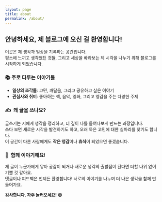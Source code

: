 ```yaml
---
layout: page
title: about
permalink: /about/
---
```


## 안녕하세요, 제 블로그에 오신 걸 환영합니다!

이곳은 제 생각과 일상을 기록하는 공간입니다.  
평소에 느끼고 생각했던 것들, 그리고 세상을 바라보는 제 시각을 나누기 위해 블로그를 시작하게 되었습니다.

### 📚 **주로 다루는 이야기들**

- **일상의 조각들**: 고민, 깨달음, 그리고 공유하고 싶은 이야기
- **관심사와 취미**: 좋아하는 책, 음악, 영화, 그리고 영감을 주는 다양한 주제

### ✍️ &nbsp;**왜 글을 쓰나요?**

글쓰기는 저에게 생각을 정리하고, 더 깊이 나를 들여다보게 만드는 과정입니다.  
쓰다 보면 새로운 시각을 발견하기도 하고, 오래 묵은 고민에 대한 실마리를 찾기도 합니다.  
이 공간이 다른 사람에게도 **작은 영감**이나 **휴식**이 되었으면 좋겠습니다.

### 🙌 &nbsp;**함께 이야기해요!**

제 글이 누군가에게 닿아 공감이 되거나 새로운 생각의 출발점이 된다면 더할 나위 없이 기쁠 것 같아요.  
댓글이나 피드백은 언제든 환영합니다! 서로의 이야기를 나누며 더 나은 생각을 함께 만들어가요.

**감사합니다. 자주 놀러오세요! 😊**
